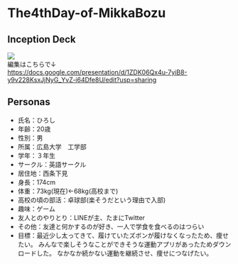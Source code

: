 # The4thDay-of-MikkaBozu

## Inception Deck
[![](https://image.slidesharecdn.com/inseptiondeck-200426135715/95/inseption-deck-1-638.jpg?cb=1588411711)](https://www.slideshare.net/secret/6tIExLv5cwozPY)  
編集はこちらで↓  
https://docs.google.com/presentation/d/1ZDK06Qx4u-7yiB8-y9v228KsxJjNyG_YvZ-i64Dfe8U/edit?usp=sharing

## Personas

- 氏名：ひろし
- 年齢：20歳
- 性別：男
- 所属：広島大学　工学部
- 学年：３年生
- サークル：英語サークル
- 居住地：西条下見
- 身長：174cm
- 体重：73kg(現在)←68kg(高校まで)
- 高校の頃の部活：卓球部(楽そうだという理由で入部)
- 趣味：ゲーム
- 友人とのやりとり：LINEが主、たまにTwitter
- その他：友達と何かするのが好き、一人で学食を食べるのはつらい
- 目標：最近少し太ってきて、履けていたズボンが履けなくなったため、痩せたい。
  みんなで楽しそうなことができそうな運動アプリがあったためダウンロードした。
  なかなか続かない運動を継続させ、痩せにつなげたい。
